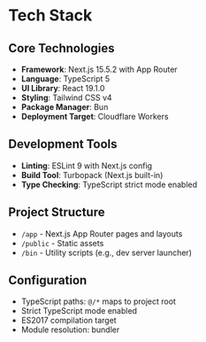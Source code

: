 # Tech Stack

## Core Technologies
- **Framework**: Next.js 15.5.2 with App Router
- **Language**: TypeScript 5
- **UI Library**: React 19.1.0
- **Styling**: Tailwind CSS v4
- **Package Manager**: Bun
- **Deployment Target**: Cloudflare Workers

## Development Tools
- **Linting**: ESLint 9 with Next.js config
- **Build Tool**: Turbopack (Next.js built-in)
- **Type Checking**: TypeScript strict mode enabled

## Project Structure
- `/app` - Next.js App Router pages and layouts
- `/public` - Static assets
- `/bin` - Utility scripts (e.g., dev server launcher)

## Configuration
- TypeScript paths: `@/*` maps to project root
- Strict TypeScript mode enabled
- ES2017 compilation target
- Module resolution: bundler